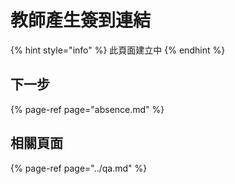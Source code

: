 # 教師產生簽到連結

{% hint style="info" %}
此頁面建立中
{% endhint %}

## 下一步

{% page-ref page="absence.md" %}

## 相關頁面

{% page-ref page="../qa.md" %}

